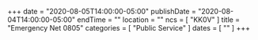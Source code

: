 +++
date = "2020-08-05T14:00:00-05:00"
publishDate = "2020-08-04T14:00:00-05:00"
endTime = ""
location = ""
ncs = [ "KK0V" ]
title = "Emergency Net 0805"
categories = [ "Public Service" ]
dates = [ "" ]
+++
